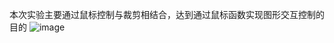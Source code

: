 本次实验主要通过鼠标控制与裁剪相结合，达到通过鼠标函数实现图形交互控制的目的
![image](https://user-images.githubusercontent.com/102286754/174814019-fdef0f21-f4db-4ad9-98f6-c0202b007f04.png)
